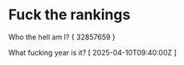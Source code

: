 # Fuck the rankings

Who the hell am I?
{ 32857659 }

What fucking year is it?
[ 2025-04-10T09:40:00Z ]
